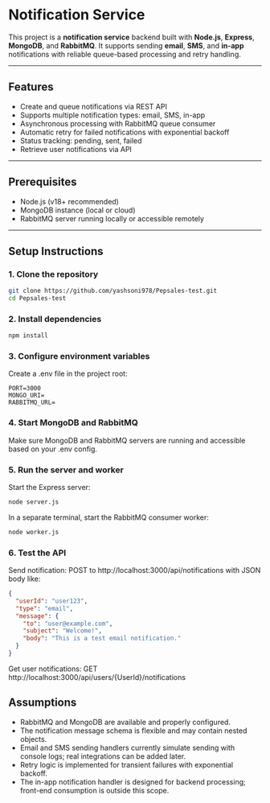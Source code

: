# Notification Service

This project is a **notification service** backend built with **Node.js**, **Express**, **MongoDB**, and **RabbitMQ**. It supports sending **email**, **SMS**, and **in-app** notifications with reliable queue-based processing and retry handling.

---

## Features

- Create and queue notifications via REST API
- Supports multiple notification types: email, SMS, in-app
- Asynchronous processing with RabbitMQ queue consumer
- Automatic retry for failed notifications with exponential backoff
- Status tracking: pending, sent, failed
- Retrieve user notifications via API

---

## Prerequisites

- Node.js (v18+ recommended)
- MongoDB instance (local or cloud)
- RabbitMQ server running locally or accessible remotely

---

## Setup Instructions

### 1. Clone the repository

```bash
git clone https://github.com/yashsoni978/Pepsales-test.git
cd Pepsales-test
```

### 2. Install dependencies

```bash
npm install
```

### 3. Configure environment variables
  Create a .env file in the project root:
```env
PORT=3000
MONGO_URI=
RABBITMQ_URL=
```

### 4. Start MongoDB and RabbitMQ
Make sure MongoDB and RabbitMQ servers are running and accessible based on your .env config.

### 5. Run the server and worker
Start the Express server:
```bash
node server.js
```
In a separate terminal, start the RabbitMQ consumer worker:
```bash
node worker.js
```
### 6. Test the API
Send notification:
POST to http://localhost:3000/api/notifications with JSON body like:
```json
{
  "userId": "user123",
  "type": "email",
  "message": {
    "to": "user@example.com",
    "subject": "Welcome!",
    "body": "This is a test email notification."
  }
}
```
Get user notifications:
GET http://localhost:3000/api/users/{UserId}/notifications

## Assumptions
- RabbitMQ and MongoDB are available and properly configured.
- The notification message schema is flexible and may contain nested objects.
- Email and SMS sending handlers currently simulate sending with console logs; real integrations can be added later.
- Retry logic is implemented for transient failures with exponential backoff.
- The in-app notification handler is designed for backend processing; front-end consumption is outside this scope.

